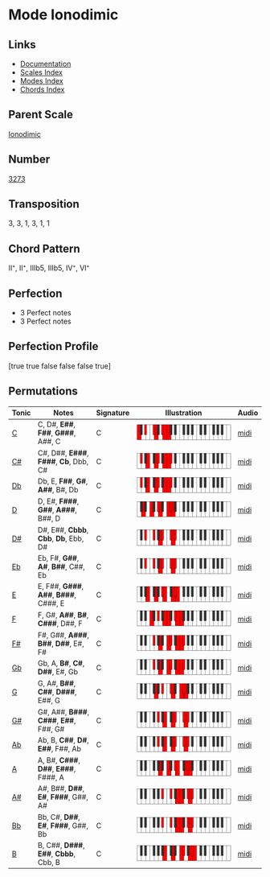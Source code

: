 # Mode Ionodimic

## Links

- [Documentation](README.md)
- [Scales Index](Scales.md)
- [Modes Index](Modes.md)
- [Chords Index](Chords.md)

## Parent Scale

[Ionodimic](ScaleIonodimic.md)

## Number

[3273](https://ianring.com/musictheory/scales/3273)

## Transposition

3, 3, 1, 3, 1, 1

## Chord Pattern

II⁺, II⁺, IIIb5, IIIb5, IV⁺, VI⁺

## Perfection

- 3 Perfect notes
- 3 Perfect notes

## Perfection Profile

[true true false false false true]

## Permutations

| Tonic | Notes | Signature | Illustration | Audio |
|-------|-------|-----------|--------------|-------|
| [C](ModeCNaturalIonodimic.md) | C, D#, **E##**, **F##**, **G###**, A##, C | C | ![CNaturalIonodimic](ModeCNaturalIonodimic.png) | [midi](https://github.com/edipermadi/music/blob/main/docs/ModeCNaturalIonodimic.mid?raw=true) |
| [C#](ModeCSharpIonodimic.md) | C#, D##, **E###**, **F###**, **Cb**, Dbb, C# | C | ![CSharpIonodimic](ModeCSharpIonodimic.png) | [midi](https://github.com/edipermadi/music/blob/main/docs/ModeCSharpIonodimic.mid?raw=true) |
| [Db](ModeDFlatIonodimic.md) | Db, E, **F##**, **G#**, **A##**, B#, Db | C | ![DFlatIonodimic](ModeDFlatIonodimic.png) | [midi](https://github.com/edipermadi/music/blob/main/docs/ModeDFlatIonodimic.mid?raw=true) |
| [D](ModeDNaturalIonodimic.md) | D, E#, **F###**, **G##**, **A###**, B##, D | C | ![DNaturalIonodimic](ModeDNaturalIonodimic.png) | [midi](https://github.com/edipermadi/music/blob/main/docs/ModeDNaturalIonodimic.mid?raw=true) |
| [D#](ModeDSharpIonodimic.md) | D#, E##, **Cbbb**, **Cbb**, **Db**, Ebb, D# | C | ![DSharpIonodimic](ModeDSharpIonodimic.png) | [midi](https://github.com/edipermadi/music/blob/main/docs/ModeDSharpIonodimic.mid?raw=true) |
| [Eb](ModeEFlatIonodimic.md) | Eb, F#, **G##**, **A#**, **B##**, C##, Eb | C | ![EFlatIonodimic](ModeEFlatIonodimic.png) | [midi](https://github.com/edipermadi/music/blob/main/docs/ModeEFlatIonodimic.mid?raw=true) |
| [E](ModeENaturalIonodimic.md) | E, F##, **G###**, **A##**, **B###**, C###, E | C | ![ENaturalIonodimic](ModeENaturalIonodimic.png) | [midi](https://github.com/edipermadi/music/blob/main/docs/ModeENaturalIonodimic.mid?raw=true) |
| [F](ModeFNaturalIonodimic.md) | F, G#, **A##**, **B#**, **C###**, D##, F | C | ![FNaturalIonodimic](ModeFNaturalIonodimic.png) | [midi](https://github.com/edipermadi/music/blob/main/docs/ModeFNaturalIonodimic.mid?raw=true) |
| [F#](ModeFSharpIonodimic.md) | F#, G##, **A###**, **B##**, **D##**, E#, F# | C | ![FSharpIonodimic](ModeFSharpIonodimic.png) | [midi](https://github.com/edipermadi/music/blob/main/docs/ModeFSharpIonodimic.mid?raw=true) |
| [Gb](ModeGFlatIonodimic.md) | Gb, A, **B#**, **C#**, **D##**, E#, Gb | C | ![GFlatIonodimic](ModeGFlatIonodimic.png) | [midi](https://github.com/edipermadi/music/blob/main/docs/ModeGFlatIonodimic.mid?raw=true) |
| [G](ModeGNaturalIonodimic.md) | G, A#, **B##**, **C##**, **D###**, E##, G | C | ![GNaturalIonodimic](ModeGNaturalIonodimic.png) | [midi](https://github.com/edipermadi/music/blob/main/docs/ModeGNaturalIonodimic.mid?raw=true) |
| [G#](ModeGSharpIonodimic.md) | G#, A##, **B###**, **C###**, **E##**, F##, G# | C | ![GSharpIonodimic](ModeGSharpIonodimic.png) | [midi](https://github.com/edipermadi/music/blob/main/docs/ModeGSharpIonodimic.mid?raw=true) |
| [Ab](ModeAFlatIonodimic.md) | Ab, B, **C##**, **D#**, **E##**, F##, Ab | C | ![AFlatIonodimic](ModeAFlatIonodimic.png) | [midi](https://github.com/edipermadi/music/blob/main/docs/ModeAFlatIonodimic.mid?raw=true) |
| [A](ModeANaturalIonodimic.md) | A, B#, **C###**, **D##**, **E###**, F###, A | C | ![ANaturalIonodimic](ModeANaturalIonodimic.png) | [midi](https://github.com/edipermadi/music/blob/main/docs/ModeANaturalIonodimic.mid?raw=true) |
| [A#](ModeASharpIonodimic.md) | A#, B##, **D##**, **E#**, **F###**, G##, A# | C | ![ASharpIonodimic](ModeASharpIonodimic.png) | [midi](https://github.com/edipermadi/music/blob/main/docs/ModeASharpIonodimic.mid?raw=true) |
| [Bb](ModeBFlatIonodimic.md) | Bb, C#, **D##**, **E#**, **F###**, G##, Bb | C | ![BFlatIonodimic](ModeBFlatIonodimic.png) | [midi](https://github.com/edipermadi/music/blob/main/docs/ModeBFlatIonodimic.mid?raw=true) |
| [B](ModeBNaturalIonodimic.md) | B, C##, **D###**, **E##**, **Cbbb**, Cbb, B | C | ![BNaturalIonodimic](ModeBNaturalIonodimic.png) | [midi](https://github.com/edipermadi/music/blob/main/docs/ModeBNaturalIonodimic.mid?raw=true) |
